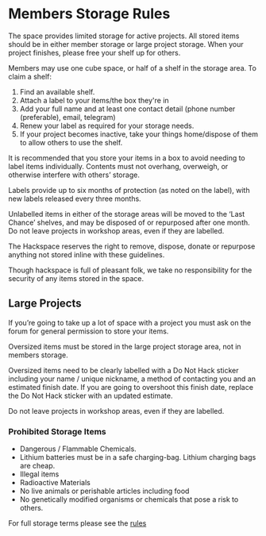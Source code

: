 # Members Storage Rules
The space provides limited storage for active projects. All stored items should be in either member storage or large project storage. When your project finishes, please free your shelf up for others.

Members may use one cube space, or half of a shelf in the storage area. To claim a shelf:
1. Find an available shelf.
2. Attach a label to your items/the box they're in
3. Add your full name and at least one contact detail (phone number (preferable), email, telegram)
4. Renew your label as required for your storage needs.
5. If your project becomes inactive, take your things home/dispose of them to allow others to use the shelf.

It is recommended that you store your items in a box to avoid needing to label items individually. Contents must not overhang, overweigh, or otherwise interfere with others’ storage.

Labels provide up to six months of protection (as noted on the label), with new labels released every three months.

Unlabelled items in either of the storage areas will be moved to the ‘Last Chance’ shelves, and may be disposed of or repurposed after one month. Do not leave projects in workshop areas, even if they are labelled.

The Hackspace reserves the right to remove, dispose, donate or repurpose anything not stored inline with these guidelines. 

Though hackspace is full of pleasant folk, we take no responsibility for the security of any items stored in the space.


## Large Projects
If you’re going to take up a lot of space with a project you must ask on the forum for general permission to store your items.

Oversized items must be stored in the large project storage area, not in members storage.

Oversized items need to be clearly labelled with a Do Not Hack sticker including your name / unique nickname, a method of contacting you and an estimated finish date. If you are going to overshoot this finish date, replace the Do Not Hack sticker with an updated estimate.

Do not leave projects in workshop areas, even if they are labelled.


### Prohibited Storage Items
* Dangerous / Flammable Chemicals.
* Lithium batteries must be in a safe charging-bag. Lithium charging bags are cheap.
* Illegal items
* Radioactive Materials
* No live animals or perishable articles including food
* No genetically modified organisms or chemicals that pose a risk to others.

For full storage terms please see the [rules](https://docs.hacman.org.uk/Membership/Rules)